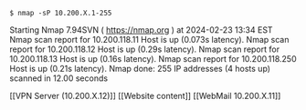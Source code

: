 ```
$ nmap -sP 10.200.X.1-255
```
Starting Nmap 7.94SVN ( https://nmap.org ) at 2024-02-23 13:34 EST
Nmap scan report for 10.200.118.11
Host is up (0.073s latency).
Nmap scan report for 10.200.118.12
Host is up (0.29s latency).
Nmap scan report for 10.200.118.13
Host is up (0.16s latency).
Nmap scan report for 10.200.118.250
Host is up (0.21s latency).
Nmap done: 255 IP addresses (4 hosts up) scanned in 12.00 seconds


[[VPN Server (10.200.X.12)]]
[[Website content]]
[[WebMail 10.200.X.11]]


